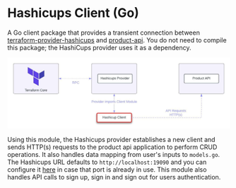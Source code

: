 # Hashicups Client (Go)

A Go client package that provides a transient connection between [terraform-provider-hashicups](https://github.com/hashicorp/terraform-provider-hashicups) and [product-api](https://github.com/hashicorp-demoapp/product-api-go). You do not need to compile this package; the HashiCups provider uses it as a dependency. 


![Hashicups diagram](./docs/terraform-provider-diagram.jpeg)

Using this module, the Hashicups provider establishes a new client and sends HTTP(s) requests to the product api application to perform CRUD operations. It also handles data mapping from user's inputs to `models.go`. The Hashicups URL defaults to `http://localhost:19090` and you can configure it [here](https://github.com/hashicorp-demoapp/hashicups-client-go/blob/main/client.go#L11) in case that port is already in use. This module also handles API calls to sign up, sign in and sign out for users authentication.